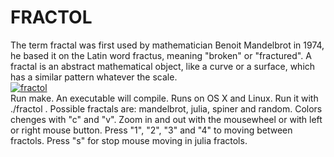 # FRACTOL
The term fractal was first used by mathematician Benoit Mandelbrot in 1974,
he based it on the Latin word fractus, meaning "broken" or "fractured".
A fractal is an abstract mathematical object, like a curve or a surface, which has a similar
pattern whatever the scale.
<br>
<a href="https://ibb.co/C01cCHN"><img src="https://i.ibb.co/q1ySqrX/fractol.jpg" alt="fractol" border="0" /></a>
<br>
Run make. An executable will compile. Runs on OS X and Linux.
Run it with ./fractol . Possible fractals are: mandelbrot, julia, spiner and random. Colors chenges with "c" and "v". Zoom in and out with the mousewheel or with left or right mouse button. Press "1", "2", "3" and "4" to moving between fractols. Press "s" for stop mouse moving in julia fractols.
